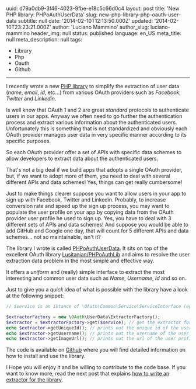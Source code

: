 uuid:             d79a0db9-3f46-4023-9fbe-e18c5c66d0c4
layout:           post
title:            'New PHP library: PHPoAuthUserData'
slug:             new-php-library-php-oauth-user-data
subtitle:         null
date:             '2014-02-10T12:13:50.000Z'
updated:          '2014-02-10T23:23:21.000Z'
author:           'Luciano Mammino'
author_slug:      luciano-mammino
header_img:       null
status:           published
language:         en_US
meta_title:       null
meta_description: null
tags:
  - Library
  - Php
  - Oauth
  - Github

---

I recently wrote a new [PHP library](https://github.com/Oryzone/PHPoAuthUserData) to simplify the extraction of user data (*name*, *email*, *id*, etc...) from various OAuth providers such as *Facebook*, *Twitter* and *Linkedin*.

Is well know that OAuth 1 and 2 are great *standard* protocols to authenticate users in our apps. Anyway we often need to go further the authentication process and extract various information about the authenticated users. Unfortunately this is something that is not standardized and obviously each OAuth provider manages user data in very specific manner according to its specific purposes.

So each OAuth provider offer a set of APIs with specific data schemes to allow developers to extract data about the authenticated users.

That's not a big deal if we build apps that adopts a single OAuth provider, but, if we want to adopt more of them, you need to deal with several different APIs and data schemes! Yes, things can get really cumbersome!

Just to make things clearer suppose you want to allow users in your app to sign up with Facebook, Twitter and Linkedin. Probably, to increase conversion rate and speed up the sign up process, you may want to populate the user profile on your app by copying data from the OAuth provider user profile he used to sign up. Yes, you have to deal with 3 different sets of APIs and data schemes! And suppose you would be able to add GitHub and Google one day, that will count for 5 different APIs and data schemes... not so maintainable, isn't it?

The library I wrote is called [PHPoAuthUserData](https://github.com/Oryzone/PHPoAuthUserData). It sits on top of the excellent OAuth library [Lusitanian/PHPoAuthLib](https://github.com/Lusitanian/PHPoAuthLib) and aims to resolve the user extraction data problem in the most simple and effective way.

It offers a *uniform* and (really) simple interface to extract the most interesting and common user data such as *Name*, *Username*, *Id* and so on.

Just to give you a *quick* idea of what is possible with the library have a look at the following snippet:

```php
// $service is an istance of \OAuth\Common\Service\ServiceInterface (eg. the "Facebook" service) with a valid access token

$extractorFactory = new \OAuth\UserData\ExtractorFactory();
$extractor = $extractorFactory->get($service); // get the extractor for the given service
echo $extractor->getUniqueId(); // prints out the unique id of the user
echo $extractor->getUsername(); // prints out the username of the user
echo $extractor->getImageUrl(); // prints out the url of the user profile image
```

The code is available on [Github](https://github.com/Oryzone/PHPoAuthUserData) where you will find detailed information on how to install and use the library.

I Hope you will enjoy it and be willing to contribute to the code base. If you want to know more, read the next post that explains [how to write an extractor for the library](http://loige.com/writing-a-new-extractor-for-php-oauth-user-data/).
